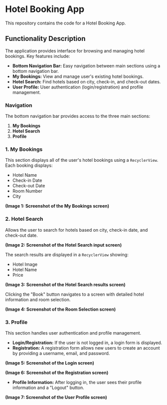 # Hotel Booking App

This repository contains the code for a Hotel Booking App.

## Functionality Description

The application provides interface for browsing and managing hotel bookings. Key features include:

*   **Bottom Navigation Bar:** Easy navigation between main sections using a bottom navigation bar.
*   **My Bookings:** View and manage user's existing hotel bookings.
*   **Hotel Search:** Find hotels based on city, check-in, and check-out dates.
*   **User Profile:** User authentication (login/registration) and profile management.

### Navigation

The bottom navigation bar provides access to the three main sections:

1.  **My Bookings**
2.  **Hotel Search**
3.  **Profile**

### 1. My Bookings

This section displays all of the user's hotel bookings using a `RecyclerView`. Each booking displays:

*   Hotel Name
*   Check-in Date
*   Check-out Date
*   Room Number
*   City

**(Image 1: Screenshot of the My Bookings screen)**

### 2. Hotel Search

Allows the user to search for hotels based on city, check-in date, and check-out date.

**(Image 2: Screenshot of the Hotel Search input screen)**

The search results are displayed in a `RecyclerView` showing:

*   Hotel Image
*   Hotel Name
*   Price

**(Image 3: Screenshot of the Hotel Search results screen)**

Clicking the "Book" button navigates to a screen with detailed hotel information and room selection.

**(Image 4: Screenshot of the Room Selection screen)**

### 3. Profile

This section handles user authentication and profile management.

*   **Login/Registration:** If the user is not logged in, a login form is displayed.
*   **Registration:** A registration form allows new users to create an account by providing a username, email, and password.

**(Image 5: Screenshot of the Login screen)**

**(Image 6: Screenshot of the Registration screen)**

*   **Profile Information:** After logging in, the user sees their profile information and a "Logout" button.

**(Image 7: Screenshot of the User Profile screen)**
